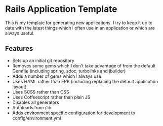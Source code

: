# Rails Application Template

This is my template for generating new applications. I try to keep it up to date with the latest things which I often use in an application or which are always useful.

## Features

* Sets up an initial git repository
* Removes some gems which I don't take advantage of from the default Gemfile (including spring, sdoc, turbolinks and jbuilder)
* Adds a number of gems which I always use
* Uses HAML rather than ERB (including replacing the default application layout)
* Uses SCSS rather than CSS
* Uses Coffeescript rather than plain JS
* Disables all generators
* Autoloads from /lib
* Adds environment specific configuration for development to config/environment.yml
